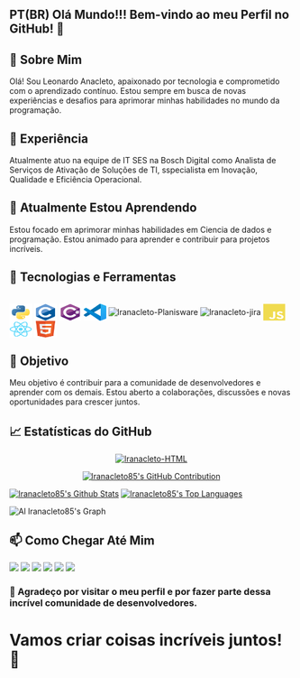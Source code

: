 <h2>PT(BR)
Olá Mundo!!!
Bem-vindo ao meu Perfil no GitHub! 👋</h2>

<h2>🚀 Sobre Mim</h2>
<div>
 Olá! Sou Leonardo Anacleto, apaixonado por tecnologia e comprometido com o aprendizado contínuo. 
Estou sempre em busca de novas experiências e desafios para aprimorar minhas habilidades no mundo da programação.
    </div>
<h2>💼 Experiência</h2>
Atualmente atuo na equipe de IT SES na Bosch Digital como Analista de Serviços de Ativação de Soluções de TI, sspecialista em Inovação, Qualidade e Eficiência Operacional.
    </div>
<div>
<h2>🌱 Atualmente Estou Aprendendo</h2>
Estou focado em aprimorar minhas habilidades em Ciencia de dados e programação. 
Estou animado para aprender e contribuir para projetos incríveis.
</div>
    <div>
<h2>🔧 Tecnologias e Ferramentas</h2>
    <div style="display: inline_block"><br>
  <img align="center" alt="lranacleto-Python" height="30" width="40" src="https://raw.githubusercontent.com/devicons/devicon/master/icons/python/python-original.svg">
  <img align="center" alt="lranacleto-C" height="30" width="40" src="https://raw.githubusercontent.com/devicons/devicon/master/icons/c/c-original.svg">
  <img align="center" alt="lranacleto-Csharp" height="30" width="40" src="https://raw.githubusercontent.com/devicons/devicon/master/icons/csharp/csharp-original.svg">
  <img align="center" alt="lranacleto-Vscode" height="30" width="40" src="https://raw.githubusercontent.com/devicons/devicon/master/icons/vscode/vscode-original.svg">
  <img align="center" alt="lranacleto-Planisware" height="30" width="40" src="https://planisware.com/themes/custom/planisware/logo.svg">
  <img align="center" alt="lranacleto-jira" height="30" width="40" src="https://cdn.jsdelivr.net/gh/devicons/devicon/icons/jira/jira-original-wordmark.svg">
  <img align="center" alt="lranacleto-Js" height="30" width="40" src="https://raw.githubusercontent.com/devicons/devicon/master/icons/javascript/javascript-plain.svg">
  <img align="center" alt="lranacleto-React" height="30" width="40" src="https://raw.githubusercontent.com/devicons/devicon/master/icons/react/react-original.svg">
  <img align="center" alt="lranacleto-HTML" height="30" width="40" src="https://raw.githubusercontent.com/devicons/devicon/master/icons/html5/html5-original.svg">
</div>
<div>
<h2>🌟 Objetivo</h2>
Meu objetivo é contribuir para a comunidade de desenvolvedores e aprender com os demais. 
Estou aberto a colaborações, discussões e novas oportunidades para crescer juntos.
</div>
  <div>
<h2>📈 Estatísticas do GitHub</h2>
<p align="center">
  <a href="https://github.com/lranacleto85">
    <img align="center" alt="lranacleto-HTML" height="100" width="150" src= https://media.giphy.com/media/vEzWzSqe5e2Lzqskfi/giphy.gif alt="lranacleto85 GitHub streak"/>
  </a>
</p>

<p align="center">
  <a href="https://github.com/lranacleto85">
    <img src="https://github-profile-summary-cards.vercel.app/api/cards/profile-details?username=lranacleto85&theme=dracula" alt="lranacleto85's GitHub Contribution"/>
  </a>
</p>

<a> 
    <a href="https://github.com/lranacleto85"><img alt="lranacleto85's Github Stats" src="https://denvercoder1-github-readme-stats.vercel.app/api?username=lranacleto85&show_icons=true&count_private=true&theme=react&border_color=34bdeb&bg_color=0D1117&title_color=F85D7F&icon_color=F8D866" height="192px" width="49.5%"/></a>
  <a href="https://github.com/lranacleto85"><img alt="lranacleto85's Top Languages" src="https://denvercoder1-github-readme-stats.vercel.app/api/top-langs/?username=lranacleto85&langs_count=8&layout=compact&theme=react&border_color=34bdeb&bg_color=0D1117&title_color=F85D7F&icon_color=F8D866" height="192px" width="49.5%"/></a>
  <br/>
</a>

![Al lranacleto85's Graph](https://github-readme-activity-graph.vercel.app/graph?username=lranacleto85&custom_title=Leonardo%20Anacleto's%20GitHub%20Activity%20Graph&bg_color=0D1117&color=34bdeb&line=34bdeb&point=34bdeb&area_color=FFFFFF&title_color=FFFFFF&area=true)
    </div>
<div>
<h2>📫 Como Chegar Até Mim</h2>
<div> 
  <a href="https://www.linkedin.com/in/lranacleto" target="_blank"><img src="https://img.shields.io/badge/-LinkedIn-%230077B5?style=for-the-badge&logo=linkedin&logoColor=white" target="_blank"></a> 
  <a href = "mailto:lranacleto@gmail.com"><img src="https://img.shields.io/badge/-Gmail-%23333?style=for-the-badge&logo=gmail&logoColor=white" target="_blank"></a>
  <a href="https://www.youtube.com/channel/UCCzYykCUkSb0qxUDsiZWGoA" target="_blank"><img src="https://img.shields.io/badge/YouTube-FF0000?style=for-the-badge&logo=youtube&logoColor=white" target="_blank"></a>
  <a href="https://instagram.com/leoramosanacleto" target="_blank"><img src="https://img.shields.io/badge/-Instagram-%23E4405F?style=for-the-badge&logo=instagram&logoColor=white" target="_blank"></a>
 	<a href="https://www.twitch.tv/leoanacleto85" target="_blank"><img src="https://img.shields.io/badge/Twitch-9146FF?style=for-the-badge&logo=twitch&logoColor=white" target="_blank"></a>
 <a href="https://discord.gg/leoanacleto85" target="_blank"><img src="https://img.shields.io/badge/Discord-7289DA?style=for-the-badge&logo=discord&logoColor=white" target="_blank"></a> 
  </div>
<div>
<h3>🙏 Agradeço por visitar o meu perfil e por fazer parte dessa incrível comunidade de desenvolvedores.</h3> 
</div>
  <div>
<h1>Vamos criar coisas incríveis juntos! 🚀</h1>
</div>
